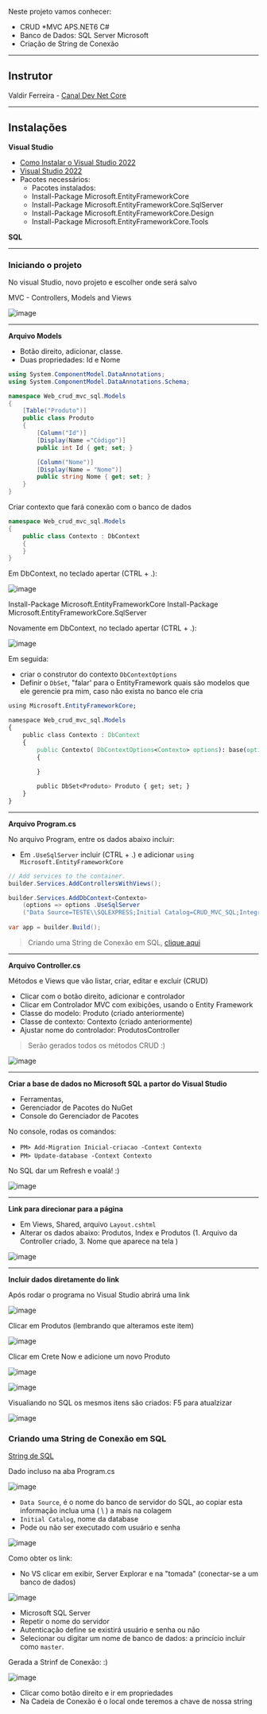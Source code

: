 
Neste projeto vamos conhecer:

* CRUD *MVC APS.NET6 C#
* Banco de Dados: SQL Server Microsoft
* Criação de String de Conexão

<hr>

## Instrutor
Valdir Ferreira - [Canal Dev Net Core](https://www.youtube.com/user/valdirferreira20)

<hr>

## Instalações

**Visual Studio**

* [Como Instalar o Visual Studio 2022](https://www.youtube.com/watch?v=_HgVooVuGOE)
* [Visual Studio 2022](https://visualstudio.microsoft.com/)
* Pacotes necessários:
    - Pacotes instalados:
    - Install-Package Microsoft.EntityFrameworkCore
    - Install-Package Microsoft.EntityFrameworkCore.SqlServer
    - Install-Package Microsoft.EntityFrameworkCore.Design
    - Install-Package Microsoft.EntityFrameworkCore.Tools

**SQL**


<hr>

### Iniciando o projeto

No visual Studio, novo projeto e escolher onde será salvo

MVC - Controllers, Models and Views

![image](https://user-images.githubusercontent.com/108991648/192586073-375b88e3-657c-4300-b0a3-a0c91fc700e9.png)

_________

**Arquivo Models**

- Botão direito, adicionar, classe.
- Duas propriedades: Id e Nome

```cs
using System.ComponentModel.DataAnnotations;
using System.ComponentModel.DataAnnotations.Schema;

namespace Web_crud_mvc_sql.Models
{
    [Table("Produto")]
    public class Produto
    {
        [Column("Id")]
        [Display(Name ="Código")]
        public int Id { get; set; }

        [Column("Nome")]
        [Display(Name = "Nome")]
        public string Nome { get; set; }
    }
}
```

Criar contexto que fará conexão com o banco de dados

```cs
namespace Web_crud_mvc_sql.Models
{
    public class Contexto : DbContext
    {
    }
}
```

Em DbContext, no teclado apertar (CTRL + .):

![image](https://user-images.githubusercontent.com/108991648/192592690-eda4b9f6-b83b-47ae-8ff1-d4ea57e6f156.png)

Install-Package Microsoft.EntityFrameworkCore
Install-Package Microsoft.EntityFrameworkCore.SqlServer

Novamente em DbContext, no teclado apertar (CTRL + .):

![image](https://user-images.githubusercontent.com/108991648/192593938-46be6a3b-607a-41f0-8e01-98da0db0d5ff.png)

Em seguida: 
- criar o construtor do contexto `DbContextOptions`
- Definir o `DbSet`, "falar' para o EntityFramework quais são modelos que ele gerencie pra mim, caso não exista no banco ele cria

```css
using Microsoft.EntityFrameworkCore;

namespace Web_crud_mvc_sql.Models
{
    public class Contexto : DbContext
    {
        public Contexto( DbContextOptions<Contexto> options): base(options)
        { 
        
        }

        public DbSet<Produto> Produto { get; set; }
    }
}
```
___________

**Arquivo Program.cs**

No arquivo Program, entre os dados abaixo incluir:

- Em `.UseSqlServer` incluir (CTRL + .) e adicionar `using Microsoft.EntityFrameworkCore`
```cs
// Add services to the container.
builder.Services.AddControllersWithViews();

builder.Services.AddDbContext<Contexto> 
    (options => options .UseSqlServer
    ("Data Source=TESTE\\SQLEXPRESS;Initial Catalog=CRUD_MVC_SQL;Integrated Security=True") );
    
var app = builder.Build();
```
> Criando uma String de Conexão em SQL, [clique aqui]()
__________

**Arquivo Controller.cs**

Métodos e Views que vão listar, criar, editar e excluir (CRUD)

- Clicar com o botão direito, adicionar e controlador
- Clicar em Controlador MVC com exibições, usando o Entity Framework
- Classe do modelo: Produto (criado anteriormente)
- Classe de contexto: Contexto (criado anteriormente)
- Ajustar nome do controlador: ProdutosController

> Serão gerados todos os métodos CRUD :)

![image](https://user-images.githubusercontent.com/108991648/192620509-379772b3-c8d2-40cf-bc91-eb4018dfff88.png)

<hr>

**Criar a base de dados no Microsoft SQL a partor do Visual Studio**

- Ferramentas, 
- Gerenciador de Pacotes do NuGet
- Console do Gerenciador de Pacotes

No console, rodas os comandos:
- `PM> Add-Migration Inicial-criacao -Context Contexto`
- `PM> Update-database -Context Contexto`

No SQL dar um Refresh e voalá! :)

![image](https://user-images.githubusercontent.com/108991648/192623018-fb12dc60-75a2-4a44-a279-f4179d14c97e.png)

<hr>

**Link para direcionar para a página**

- Em Views, Shared, arquivo `Layout.cshtml`
- Alterar os dados abaixo: Produtos, Index e Produtos (1. Arquivo da Controller criado, 3. Nome que aparece na tela )

![image](https://user-images.githubusercontent.com/108991648/192624250-7dad7996-32fc-4871-9f11-e352fda35e50.png)

<hr>

**Incluir dados diretamente do link**

Após rodar o programa no Visual Studio abrirá uma link

![image](https://user-images.githubusercontent.com/108991648/192625560-c6c1473b-d985-469b-bcb5-ed51795f73e0.png)

Clicar em Produtos (lembrando que alteramos este item)

![image](https://user-images.githubusercontent.com/108991648/192625859-dedff1df-59c1-4881-b71e-71ce56d2f2c4.png)

Clicar em Crete Now e adicione um novo Produto

![image](https://user-images.githubusercontent.com/108991648/192626057-be41f78b-26b9-4f5a-bbb2-4ae356bf834e.png)

![image](https://user-images.githubusercontent.com/108991648/192626281-08680924-a109-46c1-bb49-270093bd271b.png)

Visualiando no SQL os mesmos itens são criados: F5 para atualzizar

![image](https://user-images.githubusercontent.com/108991648/192627080-eb4562d7-27d3-412f-8deb-453b4b72eafb.png)

### Criando uma String de Conexão em SQL

[String de SQL](https://www.youtube.com/watch?v=R0Eb_IocaIs)

Dado incluso na aba Program.cs

![image](https://user-images.githubusercontent.com/108991648/192612074-283358fa-6b14-48df-b211-0eecad8b5f83.png)

- `Data Source`, é o nome do banco de servidor do SQL, ao copiar esta informação inclua uma ( \ ) a mais na colagem
- `Initial Catalog`, nome da database
- Pode ou não ser executado com usuário e senha

![image](https://user-images.githubusercontent.com/108991648/192606138-8f4334f0-47b7-419c-8599-aa5a3cb9df22.png)

Como obter os link:

- No VS clicar em exibir, Server Explorar e na "tomada" (conectar-se a um banco de dados)

![image](https://user-images.githubusercontent.com/108991648/192606330-2c5369cd-14c7-4e9b-a6df-4ec013930cd7.png)

- Microsoft SQL Server
- Repetir o nome do servidor 
- Autenticação define se existirá usuário e senha ou não
- Selecionar ou digitar um nome de banco de dados: a princício incluir como `master`. 

Gerada a Strinf de Conexão: :)

![image](https://user-images.githubusercontent.com/108991648/192609519-4840f04e-28bb-470e-ba71-7d8ca61c0b7f.png)

- Clicar como botão direito e ir em propriedades
- Na Cadeia de Conexão é o local onde teremos a chave de nossa string










